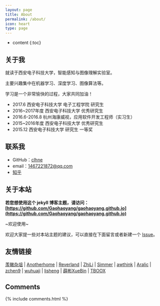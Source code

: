 ```yaml
---
layout: page
title: About
permalink: /about/
icon: heart
type: page
---
```


* content
{:toc}

## 关于我

就读于西安电子科技大学，智能感知与图像理解实验室。


主要兴趣集中在机器学习、深度学习、图像算法等。


学习是一个非常愉快的过程，大家共同加油！

* 2017.6 西安电子科技大学 电子工程学院 研究生
* 2016~2017年度 西安电子科技大学 优秀研究生
* 2016.6-2016.8 杭州海康威视，应用软件开发工程师（实习生）
* 2015~2016年度 西安电子科技大学 优秀研究生
* 2015.12 西安电子科技大学 研究生 一等奖


## 联系我

* GitHub：[clhne](https://github.com/clhne)
* email：1467221872@qq.com
* [知乎](https://www.zhihu.com/people/Just_do_it_Go/activities)


## 关于本站

**若您想使用这个 jekyll 博客主题，请访问：[https://github.com/Gaohaoyang/gaohaoyang.github.io](https://github.com/Gaohaoyang/gaohaoyang.github.io)**

~欢迎使用~

欢迎大家提一些对本站主题的建议，可以直接在下面留言或者新建一个 [Issue](https://github.com/clhne/clhne.github.io/issues)。


## 友情链接

[羡辙杂俎](http://zhangwenli.com/blog) \| [Anotherhome](https://www.anotherhome.net) \| [Reverland](http://reverland.org/) \| [ZhiLi](http://lizhipower.github.io/) \| [Simmer](http://simmer-jun.github.io/) \| [awthink](http://awthink.net/) \| [Aralic](http://aralic.github.io/) \| [zchen9](http://www.chen9.info/) \| [wuhuaji](http://wuhuaji.me/) \| [lisheng](http://www.lishengcn.cn/) \| [薛彬XueBin](http://axuebin.com/blog/) \| [TBOOX](http://www.tboox.org/cn/)

## Comments

{% include comments.html %}
